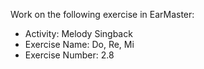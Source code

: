 Work on the following exercise in EarMaster:
- Activity: Melody Singback
- Exercise Name: Do, Re, Mi
- Exercise Number: 2.8
